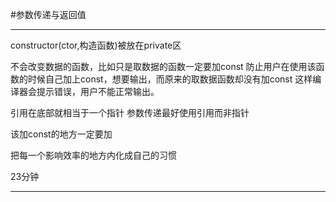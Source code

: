 #参数传递与返回值

------

constructor(ctor,构造函数)被放在private区


不会改变数据的函数，比如只是取数据的函数一定要加const
防止用户在使用该函数的时候自己加上const，想要输出，而原来的取数据函数却没有加const
这样编译器会提示错误，用户不能正常输出。

引用在底部就相当于一个指针
参数传递最好使用引用而非指针


该加const的地方一定要加


把每一个影响效率的地方内化成自己的习惯

23分钟

------